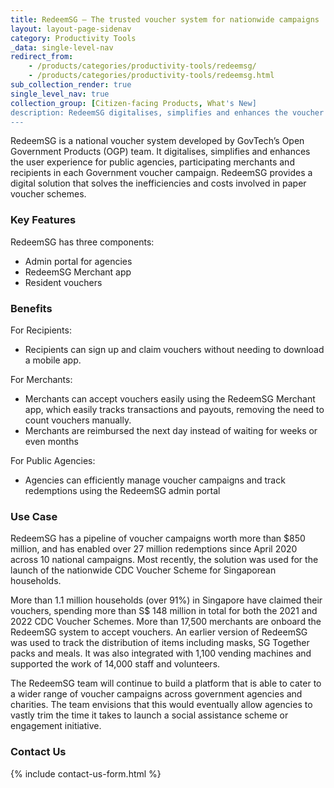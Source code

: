 ```yaml
---
title: RedeemSG — The trusted voucher system for nationwide campaigns  
layout: layout-page-sidenav
category: Productivity Tools
_data: single-level-nav
redirect_from:
    - /products/categories/productivity-tools/redeemsg/
    - /products/categories/productivity-tools/redeemsg.html
sub_collection_render: true
single_level_nav: true
collection_group: [Citizen-facing Products, What's New]
description: RedeemSG digitalises, simplifies and enhances the voucher redemption process for public agencies, participating merchants and citizens. Find out more!
---
```


RedeemSG is a national voucher system developed by GovTech’s Open Government Products (OGP) team. It digitalises, simplifies and enhances the user experience for public agencies, participating merchants and recipients in each Government voucher campaign. RedeemSG provides a digital solution that solves the inefficiencies and costs involved in paper voucher schemes.

### Key Features

RedeemSG has three components:

- Admin portal for agencies
- RedeemSG Merchant app
- Resident vouchers 

### Benefits

For Recipients:
- Recipients can sign up and claim vouchers without needing to download a mobile app.

For Merchants:
- Merchants can accept vouchers easily using the RedeemSG Merchant app, which easily tracks transactions and payouts, removing the need to count vouchers manually.
- Merchants are reimbursed the next day instead of waiting for weeks or even months

For Public Agencies:
- Agencies can efficiently manage voucher campaigns and track redemptions using the RedeemSG admin portal

### Use Case

RedeemSG has a pipeline of voucher campaigns worth more than $850 million, and has enabled over 27 million redemptions since April 2020 across 10 national campaigns. Most recently, the solution was used for the launch of the nationwide CDC Voucher Scheme for Singaporean households.      

More than 1.1 million households (over 91%) in Singapore have claimed their vouchers, spending more than S$ 148 million in total for both the 2021 and 2022 CDC Voucher Schemes. More than 17,500 merchants are onboard the RedeemSG system to accept vouchers. An earlier version of RedeemSG was used to track the distribution of items including masks, SG Together packs and meals. It was also integrated with 1,100 vending machines and supported the work of 14,000 staff and volunteers.

The RedeemSG team will continue to build a platform that is able to cater to a wider range of voucher campaigns across government agencies and charities. The team envisions that this would eventually allow agencies to vastly trim the time it takes to launch a social assistance scheme or engagement initiative. 


### Contact Us

{% include contact-us-form.html %}

